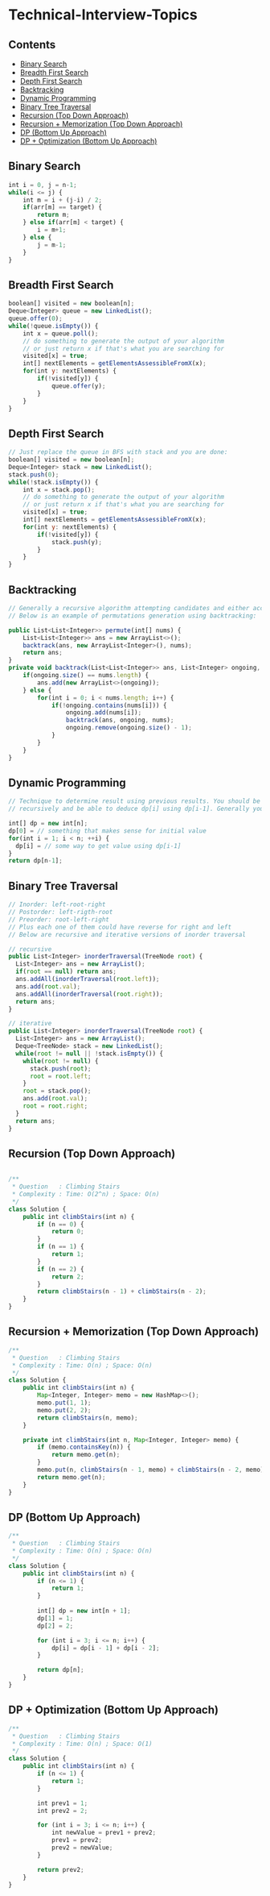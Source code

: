 # Technical-Interview-Topics

## Contents

- [Binary Search](#binary-search)
- [Breadth First Search](#breadth-first-search)
- [Depth First Search](#depth-first-search)
- [Backtracking](#backtracking)
- [Dynamic Programming](#dynamic-programming)
- [Binary Tree Traversal](#binary-tree-traversal)
- [Recursion (Top Down Approach)](#recursion-(top-down-approach))
- [Recursion + Memorization (Top Down Approach)](#recursion-+-memorization-(top-down-approach))
- [DP (Bottom Up Approach)](#dP-(bottom-up-approach))
- [DP + Optimization (Bottom Up Approach)](#dP-+-optimization-(bottom-up-approach))




## Binary Search
```js
int i = 0, j = n-1;
while(i <= j) {
    int m = i + (j-i) / 2;
    if(arr[m] == target) {
        return m;
    } else if(arr[m] < target) {
        i = m+1;
    } else {
        j = m-1;
    }
}
```

## Breadth First Search
```js
boolean[] visited = new boolean[n];
Deque<Integer> queue = new LinkedList();
queue.offer(0);
while(!queue.isEmpty()) {
    int x = queue.poll();
    // do something to generate the output of your algorithm
    // or just return x if that's what you are searching for
    visited[x] = true;
    int[] nextElements = getElementsAssessibleFromX(x);
    for(int y: nextElements) {
        if(!visited[y]) {
            queue.offer(y);
        }
    }
}
```

## Depth First Search
```js
// Just replace the queue in BFS with stack and you are done:
boolean[] visited = new boolean[n];
Deque<Integer> stack = new LinkedList();
stack.push(0);
while(!stack.isEmpty()) {
    int x = stack.pop();
    // do something to generate the output of your algorithm
    // or just return x if that's what you are searching for
    visited[x] = true;
    int[] nextElements = getElementsAssessibleFromX(x);
    for(int y: nextElements) {
        if(!visited[y]) {
            stack.push(y);
        }
    }
}
```

## Backtracking
```js
// Generally a recursive algorithm attempting candidates and either accepting them or rejecting (“backtracking”) based on some condition.
// Below is an example of permutations generation using backtracking:

public List<List<Integer>> permute(int[] nums) {
    List<List<Integer>> ans = new ArrayList<>();
    backtrack(ans, new ArrayList<Integer>(), nums);
    return ans;
}
private void backtrack(List<List<Integer>> ans, List<Integer> ongoing, int[] nums) {
    if(ongoing.size() == nums.length) {
        ans.add(new ArrayList<>(ongoing));
    } else {
        for(int i = 0; i < nums.length; i++) {
            if(!ongoing.contains(nums[i])) {
                ongoing.add(nums[i]);
                backtrack(ans, ongoing, nums);
                ongoing.remove(ongoing.size() - 1);
            }
        }
    }
}
```
## Dynamic Programming
```js
// Technique to determine result using previous results. You should be able to reason about your solution 
// recursively and be able to deduce dp[i] using dp[i-1]. Generally you would have something like this:

int[] dp = new int[n];
dp[0] = // something that makes sense for initial value
for(int i = 1; i < n; ++i) {
  dp[i] = // some way to get value using dp[i-1]
}
return dp[n-1];
```
## Binary Tree Traversal
```js
// Inorder: left-root-right
// Postorder: left-rigth-root
// Preorder: root-left-right
// Plus each one of them could have reverse for right and left
// Below are recursive and iterative versions of inorder traversal

// recursive
public List<Integer> inorderTraversal(TreeNode root) {
  List<Integer> ans = new ArrayList();
  if(root == null) return ans;
  ans.addAll(inorderTraversal(root.left));
  ans.add(root.val);
  ans.addAll(inorderTraversal(root.right));
  return ans;
}

// iterative
public List<Integer> inorderTraversal(TreeNode root) {
  List<Integer> ans = new ArrayList();
  Deque<TreeNode> stack = new LinkedList();
  while(root != null || !stack.isEmpty()) {
    while(root != null) {
      stack.push(root);
      root = root.left;
    }
    root = stack.pop();
    ans.add(root.val);
    root = root.right;
  }
  return ans;
}
```

## Recursion (Top Down Approach)
```js

/**
 * Question   : Climbing Stairs
 * Complexity : Time: O(2^n) ; Space: O(n)
 */
class Solution {
    public int climbStairs(int n) {
        if (n == 0) {
            return 0;
        }
        if (n == 1) {
            return 1;
        }
        if (n == 2) {
            return 2;
        }
        return climbStairs(n - 1) + climbStairs(n - 2);
    }
}
```

## Recursion + Memorization (Top Down Approach)
```js
/**
 * Question   : Climbing Stairs
 * Complexity : Time: O(n) ; Space: O(n)
 */
class Solution {
    public int climbStairs(int n) {
        Map<Integer, Integer> memo = new HashMap<>();
        memo.put(1, 1);
        memo.put(2, 2);
        return climbStairs(n, memo);
    }

    private int climbStairs(int n, Map<Integer, Integer> memo) {
        if (memo.containsKey(n)) {
            return memo.get(n);
        }
        memo.put(n, climbStairs(n - 1, memo) + climbStairs(n - 2, memo));
        return memo.get(n);
    }
}
```

## DP (Bottom Up Approach)

```js
/**
 * Question   : Climbing Stairs
 * Complexity : Time: O(n) ; Space: O(n)
 */
class Solution {
    public int climbStairs(int n) {
        if (n <= 1) {
            return 1;
        }
        
        int[] dp = new int[n + 1];
        dp[1] = 1;
        dp[2] = 2;

        for (int i = 3; i <= n; i++) {
            dp[i] = dp[i - 1] + dp[i - 2];
        }

        return dp[n];
    }
}
```

## DP + Optimization (Bottom Up Approach)

```js
/**
 * Question   : Climbing Stairs
 * Complexity : Time: O(n) ; Space: O(1)
 */
class Solution {
    public int climbStairs(int n) {
        if (n <= 1) {
            return 1;
        }

        int prev1 = 1;
        int prev2 = 2;

        for (int i = 3; i <= n; i++) {
            int newValue = prev1 + prev2;
            prev1 = prev2;
            prev2 = newValue;
        }

        return prev2;
    }
}
```

















